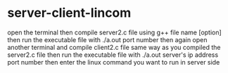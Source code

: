 # server-client-lincom
open the terminal 
then compile server2.c file using g++ file name [option]
then run the executable file with ./a.out port number
then again open another terminal
and compile client2.c file same way as you compiled the server2.c file
then run the executable file with ./a.out server's ip address port number
then enter the linux command you want to run in server side 
